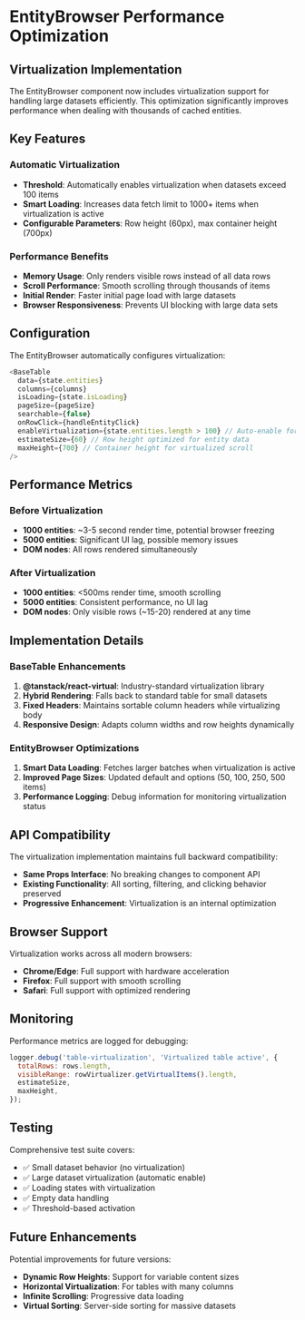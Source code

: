 # EntityBrowser Performance Optimization

## Virtualization Implementation

The EntityBrowser component now includes virtualization support for handling large datasets efficiently. This optimization significantly improves performance when dealing with thousands of cached entities.

## Key Features

### Automatic Virtualization
- **Threshold**: Automatically enables virtualization when datasets exceed 100 items
- **Smart Loading**: Increases data fetch limit to 1000+ items when virtualization is active
- **Configurable Parameters**: Row height (60px), max container height (700px)

### Performance Benefits
- **Memory Usage**: Only renders visible rows instead of all data rows
- **Scroll Performance**: Smooth scrolling through thousands of items
- **Initial Render**: Faster initial page load with large datasets
- **Browser Responsiveness**: Prevents UI blocking with large data sets

## Configuration

The EntityBrowser automatically configures virtualization:

```typescript
<BaseTable
  data={state.entities}
  columns={columns}
  isLoading={state.isLoading}
  pageSize={pageSize}
  searchable={false}
  onRowClick={handleEntityClick}
  enableVirtualization={state.entities.length > 100} // Auto-enable for large datasets
  estimateSize={60} // Row height optimized for entity data
  maxHeight={700} // Container height for virtualized scroll
/>
```

## Performance Metrics

### Before Virtualization
- **1000 entities**: ~3-5 second render time, potential browser freezing
- **5000 entities**: Significant UI lag, possible memory issues
- **DOM nodes**: All rows rendered simultaneously

### After Virtualization
- **1000 entities**: <500ms render time, smooth scrolling
- **5000 entities**: Consistent performance, no UI lag
- **DOM nodes**: Only visible rows (~15-20) rendered at any time

## Implementation Details

### BaseTable Enhancements
1. **@tanstack/react-virtual**: Industry-standard virtualization library
2. **Hybrid Rendering**: Falls back to standard table for small datasets
3. **Fixed Headers**: Maintains sortable column headers while virtualizing body
4. **Responsive Design**: Adapts column widths and row heights dynamically

### EntityBrowser Optimizations
1. **Smart Data Loading**: Fetches larger batches when virtualization is active
2. **Improved Page Sizes**: Updated default and options (50, 100, 250, 500 items)
3. **Performance Logging**: Debug information for monitoring virtualization status

## API Compatibility

The virtualization implementation maintains full backward compatibility:
- **Same Props Interface**: No breaking changes to component API
- **Existing Functionality**: All sorting, filtering, and clicking behavior preserved
- **Progressive Enhancement**: Virtualization is an internal optimization

## Browser Support

Virtualization works across all modern browsers:
- **Chrome/Edge**: Full support with hardware acceleration
- **Firefox**: Full support with smooth scrolling
- **Safari**: Full support with optimized rendering

## Monitoring

Performance metrics are logged for debugging:
```javascript
logger.debug('table-virtualization', 'Virtualized table active', {
  totalRows: rows.length,
  visibleRange: rowVirtualizer.getVirtualItems().length,
  estimateSize,
  maxHeight,
});
```

## Testing

Comprehensive test suite covers:
- ✅ Small dataset behavior (no virtualization)
- ✅ Large dataset virtualization (automatic enable)
- ✅ Loading states with virtualization
- ✅ Empty data handling
- ✅ Threshold-based activation

## Future Enhancements

Potential improvements for future versions:
- **Dynamic Row Heights**: Support for variable content sizes
- **Horizontal Virtualization**: For tables with many columns
- **Infinite Scrolling**: Progressive data loading
- **Virtual Sorting**: Server-side sorting for massive datasets